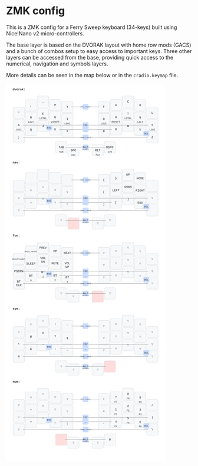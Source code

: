 # ZMK config

This is a ZMK config for a Ferry Sweep keyboard (34-keys) built using Nice!Nano v2 micro-controllers.

The base layer is based on the DVORAK layout with home row mods (GACS) and a bunch of combos setup to easy access to important keys. Three other layers can be accessed from the base, providing quick access to the numerical, navigation and symbols layers.

More details can be seen in the map below or in the `cradio.keymap` file.

![](keymap.svg)
